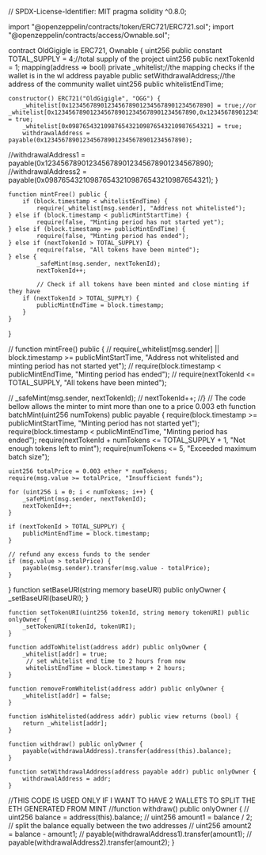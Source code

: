 // SPDX-License-Identifier: MIT
pragma solidity ^0.8.0;

import "@openzeppelin/contracts/token/ERC721/ERC721.sol";
import "@openzeppelin/contracts/access/Ownable.sol";

contract OldGigigle is ERC721, Ownable {
    uint256 public constant TOTAL_SUPPLY = 4;//total supply of the project
    uint256 public nextTokenId = 1;
    mapping(address => bool) private _whitelist;//the mapping checks if the wallet is in the wl
    address payable public setWithdrawalAddress;//the address of the  community wallet
    uint256 public whitelistEndTime;

    constructor() ERC721("OldGigigle", "OGG") {
        _whitelist[0x1234567890123456789012345678901234567890] = true;//or    _whitelist[0x1234567890123456789012345678901234567890,0x1234567890123456789012345678901234567890] = true;
        _whitelist[0x0987654321098765432109876543210987654321] = true;
        withdrawalAddress = payable(0x1234567890123456789012345678901234567890);
//withdrawalAddress1 = payable(0x1234567890123456789012345678901234567890);
//withdrawalAddress2 = payable(0x0987654321098765432109876543210987654321);
    }

    function mintFree() public {
        if (block.timestamp < whitelistEndTime) {
            require(_whitelist[msg.sender], "Address not whitelisted");
    } else if (block.timestamp < publicMintStartTime) {
            require(false, "Minting period has not started yet");
    } else if (block.timestamp >= publicMintEndTime) {
            require(false, "Minting period has ended");
    } else if (nextTokenId > TOTAL_SUPPLY) {
            require(false, "All tokens have been minted");
    } else {
            _safeMint(msg.sender, nextTokenId);
            nextTokenId++;

            // Check if all tokens have been minted and close minting if they have
        if (nextTokenId > TOTAL_SUPPLY) {
            publicMintEndTime = block.timestamp;
        }
    }
}

// function mintFree() public {
//  require(_whitelist[msg.sender] || block.timestamp >= publicMintStartTime, "Address not whitelisted and minting period has not started yet");
//   require(block.timestamp < publicMintEndTime, "Minting period has ended");
//    require(nextTokenId <= TOTAL_SUPPLY, "All tokens have been minted");

//   _safeMint(msg.sender, nextTokenId);
//  nextTokenId++;
//}
// The code bellow allows the minter to mint more than one to a price 0.003 eth
function batchMint(uint256 numTokens) public payable {
    require(block.timestamp >= publicMintStartTime, "Minting period has not started yet");
    require(block.timestamp < publicMintEndTime, "Minting period has ended");
    require(nextTokenId + numTokens <= TOTAL_SUPPLY + 1, "Not enough tokens left to mint");
    require(numTokens <= 5, "Exceeded maximum batch size");

    uint256 totalPrice = 0.003 ether * numTokens;
    require(msg.value >= totalPrice, "Insufficient funds");

    for (uint256 i = 0; i < numTokens; i++) {
        _safeMint(msg.sender, nextTokenId);
        nextTokenId++;
    }

    if (nextTokenId > TOTAL_SUPPLY) {
        publicMintEndTime = block.timestamp;
    }

    // refund any excess funds to the sender
    if (msg.value > totalPrice) {
        payable(msg.sender).transfer(msg.value - totalPrice);
    }
}
    function setBaseURI(string memory baseURI) public onlyOwner {
        _setBaseURI(baseURI);
    }

    function setTokenURI(uint256 tokenId, string memory tokenURI) public onlyOwner {
        _setTokenURI(tokenId, tokenURI);
    }

    function addToWhitelist(address addr) public onlyOwner {
        _whitelist[addr] = true;
         // set whitelist end time to 2 hours from now
         whitelistEndTime = block.timestamp + 2 hours; 
    }

    function removeFromWhitelist(address addr) public onlyOwner {
        _whitelist[addr] = false;
    }

    function isWhitelisted(address addr) public view returns (bool) {
        return _whitelist[addr];
    }

    function withdraw() public onlyOwner {
        payable(withdrawalAddress).transfer(address(this).balance);
    }

    function setWithdrawalAddress(address payable addr) public onlyOwner {
        withdrawalAddress = addr;
    }
//THIS CODE IS USED ONLY IF I WANT TO HAVE 2 WALLETS TO SPLIT THE ETH GENERATED FROM MINT
//function withdraw() public onlyOwner {
// uint256 balance = address(this).balance;
// uint256 amount1 = balance / 2; // split the balance equally between the two addresses
// uint256 amount2 = balance - amount1;
// payable(withdrawalAddress1).transfer(amount1);
// payable(withdrawalAddress2).transfer(amount2);
}

